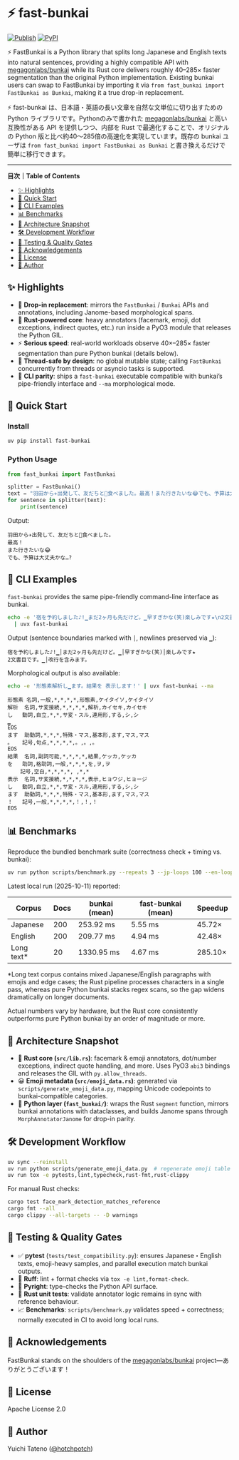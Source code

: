 # ⚡ fast-bunkai

[![Publish](https://github.com/hotchpotch/fast-bunkai/actions/workflows/publish.yml/badge.svg)](https://github.com/hotchpotch/fast-bunkai/actions/workflows/publish.yml)
[![PyPI](https://img.shields.io/pypi/v/fast-bunkai.svg)](https://pypi.org/project/fast-bunkai/)

⚡ FastBunkai is a Python library that splits long Japanese and English texts into natural sentences, providing a highly compatible API with [megagonlabs/bunkai](https://github.com/megagonlabs/bunkai) while its Rust core delivers roughly 40–285× faster segmentation than the original Python implementation. Existing bunkai users can swap to FastBunkai by importing it via `from fast_bunkai import FastBunkai as Bunkai`, making it a true drop-in replacement.

⚡ fast-bunkai は、日本語・英語の長い文章を自然な文単位に切り出すための Python ライブラリです。Pythonのみで書かれた [megagonlabs/bunkai](https://github.com/megagonlabs/bunkai) と高い互換性がある API を提供しつつ、内部を Rust で最適化することで、オリジナルの Python 版と比べ約40〜285倍の高速化を実現しています。既存の bunkai ユーザは `from fast_bunkai import FastBunkai as Bunkai` と書き換えるだけで簡単に移行できます。

---

**目次｜Table of Contents**

- [✨ Highlights](#-highlights)
- [🚀 Quick Start](#-quick-start)
- [🧰 CLI Examples](#-cli-examples)
- [📊 Benchmarks](#-benchmarks)
- [🧠 Architecture Snapshot](#-architecture-snapshot)
- [🛠️ Development Workflow](#️-development-workflow)
- [🧪 Testing & Quality Gates](#-testing--quality-gates)
- [🙏 Acknowledgements](#-acknowledgements)
- [📄 License](#-license)
- [👤 Author](#-author)

## ✨ Highlights

- 🔁 **Drop-in replacement**: mirrors the `FastBunkai` / `Bunkai` APIs and annotations, including Janome-based morphological spans.
- 🦀 **Rust-powered core**: heavy annotators (facemark, emoji, dot exceptions, indirect quotes, etc.) run inside a PyO3 module that releases the Python GIL.
- ⚡ **Serious speed**: real-world workloads observe 40×–285× faster segmentation than pure Python bunkai (details below).
- 🧵 **Thread-safe by design**: no global mutable state; calling `FastBunkai` concurrently from threads or asyncio tasks is supported.
- 🛫 **CLI parity**: ships a `fast-bunkai` executable compatible with bunkai’s pipe-friendly interface and `--ma` morphological mode.

## 🚀 Quick Start

### Install

```bash
uv pip install fast-bunkai
```

### Python Usage

```python
from fast_bunkai import FastBunkai

splitter = FastBunkai()
text = "羽田から✈️出発して、友だちと🍣食べました。最高！また行きたいな😂でも、予算は大丈夫かな…?"
for sentence in splitter(text):
    print(sentence)
```

Output:

```
羽田から✈️出発して、友だちと🍣食べました。
最高！
また行きたいな😂
でも、予算は大丈夫かな…?
```

## 🧰 CLI Examples

`fast-bunkai` provides the same pipe-friendly command-line interface as bunkai.

```bash
echo -e '宿を予約しました♪!▁まだ2ヶ月も先だけど。▁早すぎかな(笑)楽しみです★\n2文書目です。▁改行を含みます。' \
  | uvx fast-bunkai
```

Output (sentence boundaries marked with `│`, newlines preserved via `▁`):

```
宿を予約しました♪!▁│まだ2ヶ月も先だけど。▁│早すぎかな(笑)│楽しみです★
2文書目です。▁│改行を含みます。
```

Morphological output is also available:

```bash
echo -e '形態素解析し▁ます。結果を 表示します！' | uvx fast-bunkai --ma
```

```
形態素	名詞,一般,*,*,*,*,形態素,ケイタイソ,ケイタイソ
解析	名詞,サ変接続,*,*,*,*,解析,カイセキ,カイセキ
し	動詞,自立,*,*,サ変・スル,連用形,する,シ,シ
▁
EOS
ます	助動詞,*,*,*,特殊・マス,基本形,ます,マス,マス
。	記号,句点,*,*,*,*,。,。,。
EOS
結果	名詞,副詞可能,*,*,*,*,結果,ケッカ,ケッカ
を	助詞,格助詞,一般,*,*,*,を,ヲ,ヲ
	記号,空白,*,*,*,*, ,*,*
表示	名詞,サ変接続,*,*,*,*,表示,ヒョウジ,ヒョージ
し	動詞,自立,*,*,サ変・スル,連用形,する,シ,シ
ます	助動詞,*,*,*,特殊・マス,基本形,ます,マス,マス
！	記号,一般,*,*,*,*,！,！,！
EOS
```

## 📊 Benchmarks

Reproduce the bundled benchmark suite (correctness check + timing vs. bunkai):

```bash
uv run python scripts/benchmark.py --repeats 3 --jp-loops 100 --en-loops 100 --custom-loops 10
```

Latest local run (2025-10-11) reported:

| Corpus     | Docs | bunkai (mean) | fast-bunkai (mean) | Speedup |
|------------|------|---------------|--------------------|---------|
| Japanese   | 200  | 253.92 ms     | 5.55 ms            | 45.72×  |
| English    | 200  | 209.77 ms     | 4.94 ms            | 42.48×  |
| Long text* | 20   | 1330.95 ms    | 4.67 ms            | 285.10× |

*Long text corpus contains mixed Japanese/English paragraphs with emojis and edge cases; the Rust pipeline processes characters in a single pass, whereas pure Python bunkai stacks regex scans, so the gap widens dramatically on longer documents.

Actual numbers vary by hardware, but the Rust core consistently outperforms pure Python bunkai by an order of magnitude or more.

## 🧠 Architecture Snapshot

- 🦀 **Rust core (`src/lib.rs`)**: facemark & emoji annotators, dot/number exceptions, indirect quote handling, and more. Uses PyO3 `abi3` bindings and releases the GIL with `py.allow_threads`.
- 😀 **Emoji metadata (`src/emoji_data.rs`)**: generated via `scripts/generate_emoji_data.py`, mapping Unicode codepoints to bunkai-compatible categories.
- 🐍 **Python layer (`fast_bunkai/`)**: wraps the Rust `segment` function, mirrors bunkai annotations with dataclasses, and builds Janome spans through `MorphAnnotatorJanome` for drop-in parity.

## 🛠️ Development Workflow

```bash
uv sync --reinstall
uv run python scripts/generate_emoji_data.py  # regenerate emoji table when emoji libs change
uv run tox -e pytests,lint,typecheck,rust-fmt,rust-clippy
```

For manual Rust checks:

```bash
cargo test face_mark_detection_matches_reference
cargo fmt --all
cargo clippy --all-targets -- -D warnings
```

## 🧪 Testing & Quality Gates

- ✅ **pytest** (`tests/test_compatibility.py`): ensures Japanese・English texts, emoji-heavy samples, and parallel execution match bunkai outputs.
- 🧹 **Ruff**: lint + format checks via `tox -e lint,format-check`.
- 🧠 **Pyright**: type-checks the Python API surface.
- 🧪 **Rust unit tests**: validate annotator logic remains in sync with reference behaviour.
- 📈 **Benchmarks**: `scripts/benchmark.py` validates speed + correctness; normally executed in CI to avoid long local runs.

## 🙏 Acknowledgements

FastBunkai stands on the shoulders of the [megagonlabs/bunkai](https://github.com/megagonlabs/bunkai) project—ありがとうございます！

## 📄 License

Apache License 2.0

## 👤 Author

Yuichi Tateno ([@hotchpotch](https://github.com/hotchpotch))
